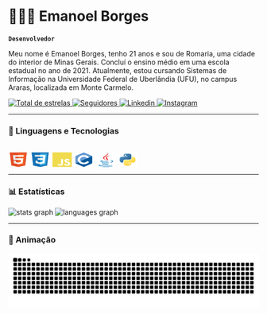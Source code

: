 # 👨🏼‍💻 Emanoel Borges

**`Desenvolvedor`**

Meu nome é Emanoel Borges, tenho 21 anos e sou de Romaria, uma cidade do interior de Minas Gerais. Concluí o ensino médio em uma escola estadual no ano de 2021. Atualmente, estou cursando Sistemas de Informação na Universidade Federal de Uberlândia (UFU), no campus Araras, localizada em Monte Carmelo.

<p>
    <a href="https://github.com/Emanoel-Borgess?tab=repositories&sort=stargazers">
        <img
            alt="Total de estrelas"
            title="Total de estrelas GitHub"
            src="https://custom-icon-badges.demolab.com/github/stars/Emanoel-Borgess?color=55960c&style=for-the-badge&labelColor=488207&logo=star&label=estrelas"
        />
    </a>
    <a href="https://github.com/Emanoel-Borgess?tab=followers">
        <img
            alt="Seguidores"
            title="Me siga no GitHub"
            src="https://custom-icon-badges.demolab.com/github/followers/Emanoel-Borgess?color=7c007c&labelColor=640464&style=for-the-badge&logo=github&label=Seguidores&logoColor=white"
        />
    </a>
    <a href="https://www.linkedin.com/in/emanoel-borges-5b3863319/">
        <img
            alt="Linkedin"
            title="Me siga no Linkedin"
            src="https://img.shields.io/static/v1?message=LinkedIn&logo=linkedin&label=&color=1155ba&logoColor=white&labelColor=&style=for-the-badge"
            height="28"
        />
    </a>
    <a href="https://instagram.com/Emanoel_borgess">
        <img
            alt="Instagram"
            title="Me siga no Instagram"
            src="https://img.shields.io/static/v1?message=Instagram&logo=instagram&label=&color=cb007b&logoColor=white&labelColor=&style=for-the-badge" height="28"
        />
    </a>
</p>

---

### 🤖 Linguagens e Tecnologias

<div style="display: inline_block"><br>
    <img align="center" alt="HTML" height="30" width="40" src="https://raw.githubusercontent.com/devicons/devicon/master/icons/html5/html5-original.svg">
    <img align="center" alt="CSS" height="30" width="40" src="https://raw.githubusercontent.com/devicons/devicon/master/icons/css3/css3-original.svg">
    <img align="center" alt="Javascript" height="30" width="40" src="https://raw.githubusercontent.com/devicons/devicon/master/icons/javascript/javascript-plain.svg">
    <img align="center" alt="C" height="30" width="40" src="https://raw.githubusercontent.com/devicons/devicon/master/icons/c/c-original.svg">
    <img align="center" alt="Java" height="30" width="40" src="https://raw.githubusercontent.com/devicons/devicon/master/icons/java/java-original.svg">
    <img align="center" alt="Python" height="30" width="40" src="https://raw.githubusercontent.com/devicons/devicon/master/icons/python/python-original.svg">
</div>

---

### 📊 Estatísticas

<div align="left">
  <img src="https://github-readme-stats.vercel.app/api?username=Emanoel-Borgess&hide_title=false&hide_rank=false&show_icons=true&include_all_commits=true&count_private=true&disable_animations=false&theme=tokyonight&locale=pt-br&hide_border=false" height="150" alt="stats graph"  />
  <img src="https://github-readme-stats.vercel.app/api/top-langs?username=Emanoel-Borgess&locale=en&hide_title=false&layout=compact&card_width=320&langs_count=5&theme=tokyonight&custom_title=Linguagens/Tecnologias&hide_border=false" height="150" alt="languages graph"  />
</div>

---

### 🐍 Animação
<div align="left">
  <img src="https://raw.githubusercontent.com/Emanoel-Borgess/Emanoel-Borgess/output/snake.svg" alt="Snake animation" />
</div>
